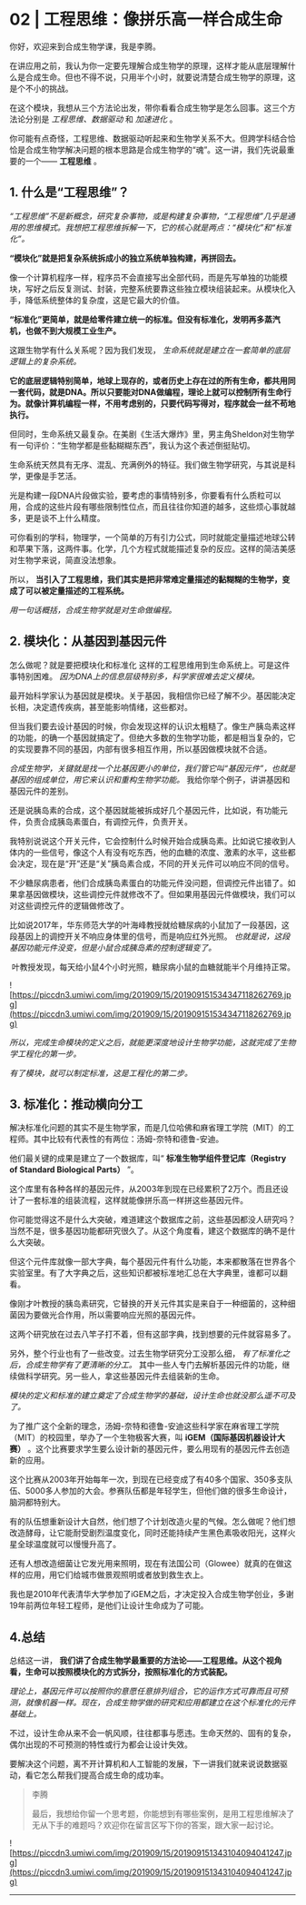 # 02 | 工程思维：像拼乐高一样合成生命

你好，欢迎来到合成生物学课，我是李腾。

在讲应用之前，我认为你一定要先理解合成生物学的原理，这样才能从底层理解什么是合成生命。但也不得不说，只用半个小时，就要说清楚合成生物学的原理，这是个不小的挑战。

在这个模块，我想从三个方法论出发，带你看看合成生物学是怎么回事。这三个方法论分别是 *工程思维、数据驱动* 和 *加速进化* 。

你可能有点奇怪，工程思维、数据驱动听起来和生物学关系不大。但跨学科结合恰恰是合成生物学解决问题的根本思路是合成生物学的“魂”。这一讲，我们先说最重要的一个—— **工程思维** 。

## 1. 什么是“工程思维”？

 *“工程思维”不是新概念，研究复杂事物，或是构建复杂事物，“工程思维”几乎是通用的思维模式。我想把工程思维拆解一下，它的核心就是两点：“模块化”和“标准化”。*

 **“模块化”就是把复杂系统拆成小的独立系统单独构建，再拼回去。**

像一个计算机程序一样，程序员不会直接写出全部代码，而是先写单独的功能模块，写好之后反复测试、封装，完整系统要靠这些独立模块组装起来。从模块化入手，降低系统整体的复杂度，这是它最大的价值。

 **“标准化”更简单，就是给零件建立统一的标准。但没有标准化，发明再多蒸汽机，也做不到大规模工业生产。**

这跟生物学有什么关系呢？因为我们发现， *生命系统就是建立在一套简单的底层逻辑上的复杂系统。*

 **它的底层逻辑特别简单，地球上现存的，或者历史上存在过的所有生命，都共用同一套代码，就是DNA。所以只要能对DNA做编程，理论上就可以控制所有生命行为。就像计算机编程一样，不用考虑别的，只要代码写得对，程序就会一丝不苟地执行。**

但同时，生命系统又最复杂。在美剧《生活大爆炸》里，男主角Sheldon对生物学有一句评价：“生物学都是些黏糊糊东西”，我认为这个表述倒挺贴切。

生命系统天然具有无序、混乱、充满例外的特征。我们做生物学研究，与其说是科学，更像是手艺活。

光是构建一段DNA片段做实验，要考虑的事情特别多，你要看有什么质粒可以用，合成的这些片段有哪些限制性位点，而且往往你知道的越多，这些烦心事就越多，更是谈不上什么精度。

可你看别的学科，物理学，一个简单的万有引力公式，同时就能定量描述地球公转和苹果下落，这两件事。化学，几个方程式就能描述复杂的反应。这样的简洁美感对生物学来说，简直没法想象。

所以， **当引入了工程思维，我们其实是把非常难定量描述的黏糊糊的生物学，变成了可以被定量描述的工程系统。**

 *用一句话概括，合成生物学就是对生命做编程。*

## 2. 模块化：从基因到基因元件

怎么做呢？就是要把模块化和标准化 这样的工程思维用到生命系统上。可是这件事特别困难。 *因为DNA上的信息层级特别多，科学家很难去定义模块。*

最开始科学家认为基因就是模块。关于基因，我相信你已经了解不少。基因能决定长相，决定遗传疾病，甚至能影响情绪，这些都对。

但当我们要去设计基因的时候，你会发现这样的认识太粗糙了。像生产胰岛素这样的功能，的确一个基因就搞定了。但绝大多数的生物学功能，都是相当复杂的，它的实现要靠不同的基因，内部有很多相互作用，所以基因做模块就不合适。

 *合成生物学，关键就是找一个比基因更小的单位，我们管它叫“基因元件”，也就是基因的组成单位，用它来认识和重构生物学功能。* 我给你举个例子，讲讲基因和基因元件的差别。

还是说胰岛素的合成，这个基因就能被拆成好几个基因元件，比如说，有功能元件，负责合成胰岛素蛋白，有调控元件，负责开关。

我特别说说这个开关元件，它会控制什么时候开始合成胰岛素。比如说它接收到人体内的一些信号，像这个人有没有吃东西，他的血糖的浓度、激素的水平，这些都会决定，现在是“开”还是“关”胰岛素合成，不同的开关元件可以响应不同的信号。

不少糖尿病患者，他们合成胰岛素蛋白的功能元件没问题，但调控元件出错了。如果拿基因做模块，这些调控元件就修改不了。但如果用基因元件做模块，我们可以对这些调控元件的逻辑做修改了。

比如说2017年，华东师范大学的叶海峰教授就给糖尿病的小鼠加了一段基因，这段基因上的调控开关不响应身体里的信号，而是响应红外光照。 *也就是说，这段基因功能元件没变，但是小鼠合成胰岛素的控制逻辑变了。*

 叶教授发现，每天给小鼠4个小时光照，糖尿病小鼠的血糖就能半个月维持正常。

![https://piccdn3.umiwi.com/img/201909/15/201909151534347118262769.jpg](https://piccdn3.umiwi.com/img/201909/15/201909151534347118262769.jpg)

 *所以，完成生命模块的定义之后，就能更深度地设计生物学功能，这就完成了生物学工程化的第一步。*

 *有了模块，就可以制定标准，这是工程化的第二步。*

## 3. 标准化：推动横向分工

解决标准化问题的其实不是生物学家，而是几位哈佛和麻省理工学院（MIT）的工程师。其中比较有代表性的有两位：汤姆-奈特和德鲁-安迪。

他们最关键的成果是建立了一个数据库，叫“ **标准生物学组件登记库（Registry of Standard Biological Parts）** ”。

这个库里有各种各样的基因元件，从2003年到现在已经累积了2万个。而且还设计了一套标准的组装流程，这样就能像拼乐高一样拼这些基因元件。

你可能觉得这不是什么大突破，难道建这个数据库之前，这些基因都没人研究吗？当然不是，很多基因功能都研究很久了。从这个角度看，建这个数据库的确不是什么大突破。

但这个元件库就像一部大字典，每个基因元件有什么功能，本来都散落在世界各个实验室里。有了大字典之后，这些知识都被标准地汇总在大字典里，谁都可以翻看。

像刚才叶教授的胰岛素研究，它替换的开关元件其实是来自于一种细菌的，这种细菌因为要做光合作用，所以需要响应光照的基因元件。

这两个研究放在过去八竿子打不着，但有这部字典，找到想要的元件就容易多了。

另外，整个行业也有了一些改变。过去生物学研究分工没那么细， *有了标准化之后，合成生物学有了更清晰的分工。* 其中一些人专门去解析基因元件的功能，继续做科学研究。另一些人，拿这些基因元件去组装新的生命。

 *模块的定义和标准的建立奠定了合成生物学的基础，设计生命也就没那么遥不可及了。*

为了推广这个全新的理念，汤姆-奈特和德鲁-安迪这些科学家在麻省理工学院（MIT）的校园里，举办了一个生物极客大赛，叫 **iGEM（国际基因机器设计大赛）** 。这个比赛要求学生要么设计新的基因元件，要么用现有的基因元件去创造新的应用。

这个比赛从2003年开始每年一次，到现在已经变成了有40多个国家、350多支队伍、5000多人参加的大会。参赛队伍都是年轻学生，但他们做的很多生命设计，脑洞都特别大。

有的队伍想重新设计大自然，他们想了个计划改造火星的气候。怎么做呢？他们想改造酵母，让它能耐受剧烈温度变化，同时还能持续产生黑色素吸收阳光，这样火星全球温度就可以慢慢升高了。

还有人想改造细菌让它发光用来照明，现在有法国公司（Glowee）就真的在做这样的应用，用它们给城市做景观照明或者放到救生衣上。

我也是2010年代表清华大学参加了iGEM之后，才决定投入合成生物学创业，多谢19年前两位年轻工程师，是他们让设计生命成为了可能。

## 4.总结

总结这一讲， **我们讲了合成生物学最重要的方法论——工程思维。从这个视角看，生命可以按照模块化的方式拆分，按照标准化的方式装配。**

 *理论上，基因元件可以按照你的意愿任意排列组合，它的运作方式可靠而且可预测，就像机器一样。现在，合成生物学做的研究和应用都建立在这个标准化的元件基础上。*

不过，设计生命从来不会一帆风顺，往往都事与愿违。生命天然的、固有的复杂，偶尔出现的不可预测的特性或行为都会让设计失效。

要解决这个问题，离不开计算机和人工智能的发展，下一讲我们就来说说数据驱动，看它怎么帮我们提高合成生命的成功率。

> 李腾
> 
> 最后，我想给你留一个思考题，你能想到有哪些案例，是用工程思维解决了无从下手的难题吗？欢迎你在留言区写下你的答案，跟大家一起讨论。

![https://piccdn3.umiwi.com/img/201909/15/201909151343104094041247.jpg](https://piccdn3.umiwi.com/img/201909/15/201909151343104094041247.jpg)

---
